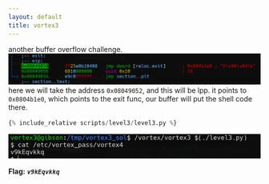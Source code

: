 ```yaml
---
layout: default
title: vortex3
---
```




another buffer overflow challenge.
![image](./images/level3_1.png)
here we will take the address `0x08049052`, and this will be lpp. it points to `0x0804b1e0`, which points to the exit func, our buffer will put the shell code there.

```py
{% include_relative scripts/level3/level3.py %}
```


![image](./images/level3_2.png)

**Flag:** ***`v9kEqvkkq`*** 
